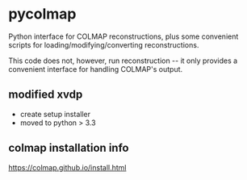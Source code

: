 # pycolmap
Python interface for COLMAP reconstructions, plus some convenient scripts for loading/modifying/converting reconstructions.

This code does not, however, run reconstruction -- it only provides a convenient interface for handling COLMAP's output.

## modified xvdp
* create setup installer
* moved to python > 3.3

## colmap installation info
https://colmap.github.io/install.html